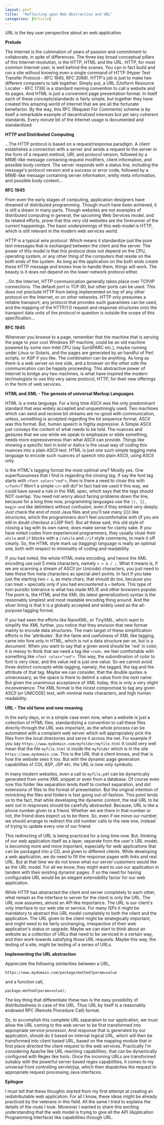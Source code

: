 ```yaml
---
layout: post
title:  "Reflecting upon Web Abstraction and URL"
categories: [Article]
---
```


URL is the key user perspective about an web application

**Prelude**

The Internet is the culmination of years of passion and commitment to collaborate, in spite of differences. The three key broad conceptual pillars of this Internet revolution, is the HTTP, HTML and the URL. HTTP, for most common Internet user, is well behind the scenes. You can in fact build and run a site without knowing even a single command of HTTP (Hyper Text Transfer Protocol - RFC 1945, RFC 2068). HTTP's job is just to make two different computers to talk together. Simply put, a URL (Uniform Resource Locater - RFC 1738) is a standard naming convention to call a website and its pages. And HTML is just a convenient page presentation format. In itself each of these concepts/standards is fairly simple, but together they have created this amazing world of Internet that we are all the fortunate benefactor. By the way, this RFC (Request For Comments) scheme is by itself a remarkable example of decentralized interests but yet very coherent standards. Every minute bit of the Internet usage is documented and standardized.

**HTTP and Distributed Computing**

...The HTTP protocol is based on a request/response paradigm. A client establishes a connection with a server and sends a request to the server in the form of a request method, URI, and protocol version, followed by a MIME-like message containing request modifiers, client information, and possible body content. The server responds with a status line, including the message's protocol version and a success or error code, followed by a MIME-like message containing server information, entity meta information, and possible body content...

**RFC 1945**

From even the early stages of computing, application designers have dreamed of distributed programming. Though much have been achieved, it is still a dream in many parts. Though websites are not examples of distributed computing in general, the upcoming Web Services model, and its related efforts, prove that this very old websites are the forerunner of the current happenings. The basic underpinnings of this web model is HTTP, which is still relevant in the modern web services world.

HTTP is a typical *wire protocol*. Which means it standardize just the pure text messages that is exchanged between the client and the server. The power of this model is that this protocol does not depend on the CPU, operating system, or any other thing of the computers that reside on the both ends of the system. As long as the application on the both ends create these HTTP message and knows how to handle them, things will work. The beauty is it does not depend on the lower network protocol either.

...On the Internet, HTTP communication generally takes place over TCP/IP connections. The default port is TCP 80, but other ports can be used. This does not preclude HTTP from being implemented on top of any other protocol on the Internet, or on other networks. HTTP only presumes a reliable transport; any protocol that provides such guarantees can be used, and the mapping of the HTTP/1.0 request and response structures onto the transport data units of the protocol in question is outside the scope of this specification...

**RFC 1945**

Whenever you browse to a page, remember that the machine that is serving the page to your cool Windows XP machine, could be an old machine powered by some non-Intel CPU (say SunSPARC etc.), maybe running under Linux or Solaris, and the pages are generated by an handful of Perl scripts, or ASP if you like. The combination can be anything. As long as there is a web server on one side, and a browser on the other side the communication can be happily proceeding. This abstractive power of Internet to bridge any two machines, is what have inspired the modern technologists to use this very same protocol, HTTP, for their new offerings in the form of web services.

**HTML and XML - The genesis of universal Markup Languages**

HTML is a meta language. For a long time ASCII was the only predominant standard that was widely accepted and unquestiningly used. Two machines which can send and receive bit streams are no-good with communication, unless, something is accepted regarding the bit sequence format. ASCII was this format. But, human speech is highly expressive. A Simple ASCII just conveys the content of what needs to be told. The nuances and gestures that we use while we speak to emphasize or elide something, needs more expressiveness than what ASCII can provide. Things like showing a specific text in bold or italics is the usual way of coding this nuances into a plain ASCII text. HTML is just one such simple tagging meta language to encode such nuances of speech into plain ASCII, using ASCII only.

Is the HTML's tagging format the most optimal one? Mostly yes. One superfluousness that I find is regarding the closing tag. If say the font tag starts with `<font color="red">`, then is there a need to close this with `</font>`? Won't a simple `</>` will do? In fact had we used it this way, we could have saved a rule in the XML spec, which says that the tags should NOT overlap. You need not worry about facing problems down the line, because for a long time now, programming languages use the `(), {}, begin-end` like delimiters without confusion, even if they embed very deeply. Just check the end of most Java files and you'll see many }}}} like structures, which the programmers don't feel uncomfortable with (if you are still in doubt checkout a LISP file!). But all these said, this old style of closing a tag with its own name, does make sense for clarity sake. If you have noted codes from experienced programmers, they usually close their `while` and `if` blocks with a `//while` and `//if` style comments, to mark it off clearly. So, the HTML style mark up (tagging) language is really an optimal one, both with respect to minimality of coding and readability.

If you had noted, the whole HTML meta encoding, and hence the XML encoding use just 5 meta characters, namely `< > & / ;`. What it means is, if we are scanning a stream of ASCII (or Unicode) characters, you just need to take these five meta characters as special alert points. In fact if you take just the starting two `< &`, as meta chars, that should do too, because you can treat `>` specially only if you had encountered a `<` before. This type of non-puristic tolerance is what has made MS IE and other browsers popular. The point is, the HTML and the XML (its latest generalization) syntax is the reasonably simplest and most readable encoding thing around. And the silver lining is that it is a globally accepted and widely used as the all-purpose tagging format.

If you had seen the efforts like NanoXML, or TinyXML, which want to simplify the XML further, you notice that they envision that new format mainly to encode data structures. The main target of these simplification efforts is the 'attributes'. But the fame and usefulness of XML like tagging, came into fore only in HTML, which is not a data structure per se, but is a *document*. When you want to say that a given word should be 'red' in color, it is messy to think that we need a tag like `<red>`, we feel comfortable with something like `<font color="red">`. This way, the subordination of color to font is very clear, and the value red is just one value. So we cannot avoid three distinct concepts while tagging, namely, the tagged, the tag and the attribute of that tag. Maybe we can consider, that the double quotes is unnecessary, as the space is there to delimit a value from the next name. But given the unanimous acceptance of XML today, this is only a very slight inconvenience. The XML format is the nicest compromise to tag any given ASCII (or UNICODE) text, with minimal meta characters, and high human readability.

**URL - The old fame and new meaning**

In the early days, or in a simple case even now, when a website is just a collection of HTML files, standardizing a convention to call these files directly through the URL was important, as the whole process can be automated with a complaint web server which will appropriately pick the files from the local directories and serve it across the net. For example if you say `https://www.mydomain.com/myfolder/myfile.html` It could very well mean that the file `myfile.html` is inside the `myfolder` which is in the site `https://www.mydomain.com`. This is the URL that a client knows, and that is how the website sees it too. But with the dynamic page generation capabilities of CGI, ASP, JSP etc. the URL is now only symbolic.

In many modern websites, even a call to `myfile.pdf` can be dynamically generated from some XML snippet or even from a database. Of course even now this folder like separation lends itself to context separation, and dot extensions of files to the format of presentation. But the original intention of mimicking the files and folders is fast going out-of-fashion. This point lends us to the fact, that while developing the dynamic content, the real URL to be sent out in responses should be carefully abstracted. Because, URL is like a phone number given to a friend. Whether we are there in that number or not, the friend does expect us to be there. So, even if we move our number, we should arrange to redirect the old number calls to the new one, instead of trying to update every one of our friend.

This redirecting of URL is being practiced for a long time now. But, thinking of our web application itself as a layer, separate from the user's URL model, is becoming more and more important, especially for web applications that can be packaged into a CD, and given to different clients. While developing a web application, we do need to fill the response pages with links and real URL. But at that time we do not know what our server customers would like as the URL model. For all we know, they might want to use our application in tandem with their existing dynamic pages. If so the need for having configurable URL would be an elegant extensibility factor for our web application.

While HTTP has abstracted the client and server completely to each other, what remain as the interface to server for the client is only the URL. The URL now assumes, almost an API like importance. The URL is our client's only interface to our web site or service. For many ISPs it might be mandatory to abstract this URL model completely to both the client and the application. The URL given to the client might be strategically important, and might need to be fairly unchanging, irrespective of their web application's status or upgrade. Maybe we can start to think about an website as a collection of URLs that need to be serviced in a certain way, and then work towards satisfying those URL requests. Maybe this way, the testing of a site, might be testing of a series of URLs.

**Implementing the URL abstraction**

Appreciate the following similarities between a URL,

`https://www.mydomain.com/package/method?param=value`

and a function call,

`package.method(param=value);`

The key thing that differentiate these two is the easy possibility of distributedness in case of the URL. Thus URL by itself is a reasonably endowed RPC (Remote Procedure Call) format.

So, to accomplish this complete URL separation to our application, we must allow the URL coming to the web server to be first transformed into appropriate service processor. And response that is generated by our application, should do it based on internal logical URL, which will then be transformed into client based URL, based on the mapping module that in first place directed the client request to the web services. Practically I'm considering Apache like URL rewriting capabilities, that can be dynamically configured with Regex like tools. Once the incoming URLs are transformed suitably with the powerful server based regex capabilities, it comes to my universal front controlling servlet/jsp, which then dispatches the request to appropriate request processing Java interfaces.

**Epilogue**

I must tell that these thoughts started from my first attempt at creating an redistributable web application. For all I know, these ideas might be already practiced by the veterans in this field. All the same I tried to explains the details of the route I took. Moreover I wanted to share this exciting understanding that the web model is trying to give all the API (Application Programming Interface) like capabilities through URL.

